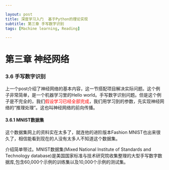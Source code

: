 ```yaml
---

layout: post
title: 深度学习入门  基于Python的理论实现
subtitle: 第三章 手写数字识别
tags: [Machine learning, Reading]

---
```


<head>
    <script src="https://cdn.mathjax.org/mathjax/latest/MathJax.js?config=TeX-AMS-MML_HTMLorMML" type="text/javascript"></script>
    <script type="text/x-mathjax-config">
        MathJax.Hub.Config({
            tex2jax: {
            skipTags: ['script', 'noscript', 'style', 'textarea', 'pre'],
            inlineMath: [['$','$']]
            }
        });
    </script>
</head>


# 第三章 神经网络

### 3.6 手写数字识别


上一个post介绍了神经网络的基本内容，这一节搭配项目解决实际问题。这个例子非常简单，是一个机器学习里的Hello world。手写数字识别问题。但是这个例子是不完全的，我们<font color=red>假设学习已经全部完成</font>，我们用学习到的参数，先实现神经网络的“推理处理”。这也叫神经网络的前向传播。

#### 3.6.1 MNIST数据集

这个数据集网上的资料实在太多了，就连他的进阶版本Fashion MNIST也出来很久了，相信能看到现在的人没有太多人不知道这个数据集。

介绍简单带过。MNIST数据集(Mixed National Institute of Standards and Technology database)是美国国家标准与技术研究院收集整理的大型手写数字数据库,包含60,000个示例的训练集以及10,000个示例的测试集。